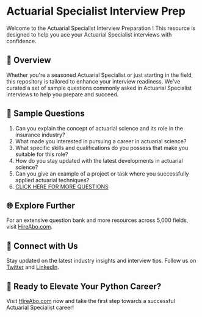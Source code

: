 # Actuarial Specialist Interview Prep

Welcome to the Actuarial Specialist Interview Preparation ! This resource is designed to help you ace your Actuarial Specialist interviews with confidence.

## 🚀 Overview

Whether you're a seasoned Actuarial Specialist or just starting in the field, this repository is tailored to enhance your interview readiness. We've curated a set of sample questions commonly asked in Actuarial Specialist interviews to help you prepare and succeed.

## 📝 Sample Questions

1. Can you explain the concept of actuarial science and its role in the insurance industry?
2. What made you interested in pursuing a career in actuarial science?
3. What specific skills and qualifications do you possess that make you suitable for this role?
4. How do you stay updated with the latest developments in actuarial science?
5. Can you give an example of a project or task where you successfully applied actuarial techniques?
6. [CLICK HERE FOR MORE QUESTIONS](https://hireabo.com/job/19_2_4/Actuarial%20Specialist)

## 🌐 Explore Further

For an extensive question bank and more resources across 5,000 fields, visit [HireAbo.com](https://www.hireabo.com).

## 📱 Connect with Us

Stay updated on the latest industry insights and interview tips. Follow us on [Twitter](https://twitter.com/hireabo) and [LinkedIn](https://www.linkedin.com/in/hire-abo-3609972a8/).

## 🚀 Ready to Elevate Your Python Career?

Visit [HireAbo.com](https://www.hireabo.com) now and take the first step towards a successful Actuarial Specialist career!